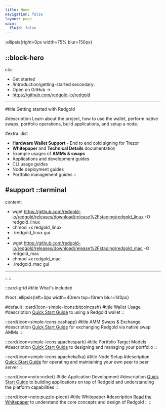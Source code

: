```yaml
---
title: Home
navigation: false
layout: page
main:
  fluid: false
---
```


:ellipsis{right=0px width=75% blur=150px}

::block-hero
---
cta:
  - Get started
  - /introduction/getting-started
secondary:
  - Open on GitHub →
  - https://github.com/redgold-io/redgold
---

#title
Getting started with Redgold

#description
Learn about the project, how to use the wallet, perform native swaps, portfolio operations, build applications, and setup a node.

#extra
  ::list
  - **Hardware Wallet Support** - End to end cold signing for Trezor
  - **Whitepaper** and **Technical Details** documentation
  - Example usages of **AMMs & swaps**
  - Applications and development guides
  - CLI usage guides
  - Node deployment guides
  - Portfolio management guides
  ::

#support
  ::terminal
  ---
  content:
  - wget https://github.com/redgold-io/redgold/releases/download/release%2Fstaging/redgold_linux -O redgold_linux
  - chmod +x redgold_linux
  - ./redgold_linux gui
  - 
  - wget https://github.com/redgold-io/redgold/releases/download/release%2Fstaging/redgold_mac -O redgold_mac
  - chmod +x redgold_mac
  - ./redgold_mac gui
  ---
  ::
::

::card-grid
#title
What's included

#root
:ellipsis{left=0px width=40rem top=10rem blur=140px}

#default
  ::card{icon=simple-icons:bitcoincash}
  #title
  Wallet Usage
  #description
  [Quick Start Guide](/guides/wallet) to using a Redgold wallet
  ::

  ::card{icon=simple-icons:cashapp}
  #title
  AMM Swaps & Exchange
  #description
  [Quick Start Guide](/guides/amm-swaps-exchange) for exchanging Redgold via native swap AMMs
  ::

  ::card{icon=simple-icons:apachespark}
  #title
  Portfolio Target Models
  #description
  [Quick Start Guide](/guides/portfolio-target-models) to designing and managing your portfolio
  ::

  ::card{icon=simple-icons:apachekafka}
  #title
  Node Setup
  #description
  [Quick Start Guide](/guides/node-setup) for operating and maintaining your own peer to peer server
  ::

  ::card{icon=noto:rocket}
  #title
  Application Development
  #description
  [Quick Start Guide](/develop/guide) to building applications on top of Redgold and understanding the platform capabilities
  ::

  ::card{icon=noto:puzzle-piece}
  #title
  Whitepaper
  #description
  [Read the Whitepaper](/whitepaper/introduction) to understand the core concepts and design of Redgold
  ::
::
